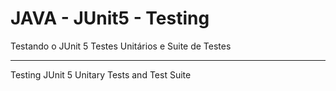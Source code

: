 # JAVA - JUnit5 - Testing

Testando o JUnit 5 Testes Unitários e Suite de Testes

------------------------------------------------------------------------

Testing JUnit 5  Unitary Tests and Test Suite


